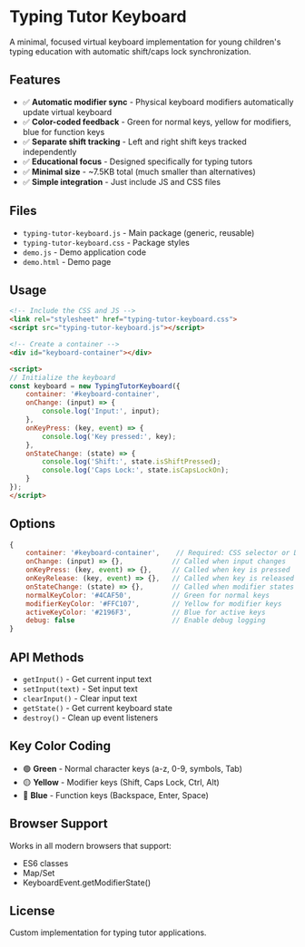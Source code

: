 # Typing Tutor Keyboard

A minimal, focused virtual keyboard implementation for young children's typing education with automatic shift/caps lock synchronization.

## Features

- ✅ **Automatic modifier sync** - Physical keyboard modifiers automatically update virtual keyboard
- ✅ **Color-coded feedback** - Green for normal keys, yellow for modifiers, blue for function keys
- ✅ **Separate shift tracking** - Left and right shift keys tracked independently
- ✅ **Educational focus** - Designed specifically for typing tutors
- ✅ **Minimal size** - ~7.5KB total (much smaller than alternatives)
- ✅ **Simple integration** - Just include JS and CSS files

## Files

- `typing-tutor-keyboard.js` - Main package (generic, reusable)
- `typing-tutor-keyboard.css` - Package styles
- `demo.js` - Demo application code
- `demo.html` - Demo page

## Usage

```html
<!-- Include the CSS and JS -->
<link rel="stylesheet" href="typing-tutor-keyboard.css">
<script src="typing-tutor-keyboard.js"></script>

<!-- Create a container -->
<div id="keyboard-container"></div>

<script>
// Initialize the keyboard
const keyboard = new TypingTutorKeyboard({
    container: '#keyboard-container',
    onChange: (input) => {
        console.log('Input:', input);
    },
    onKeyPress: (key, event) => {
        console.log('Key pressed:', key);
    },
    onStateChange: (state) => {
        console.log('Shift:', state.isShiftPressed);
        console.log('Caps Lock:', state.isCapsLockOn);
    }
});
</script>
```

## Options

```javascript
{
    container: '#keyboard-container',    // Required: CSS selector or DOM element
    onChange: (input) => {},            // Called when input changes
    onKeyPress: (key, event) => {},     // Called when key is pressed
    onKeyRelease: (key, event) => {},   // Called when key is released
    onStateChange: (state) => {},       // Called when modifier states change
    normalKeyColor: '#4CAF50',          // Green for normal keys
    modifierKeyColor: '#FFC107',        // Yellow for modifier keys
    activeKeyColor: '#2196F3',          // Blue for active keys
    debug: false                        // Enable debug logging
}
```

## API Methods

- `getInput()` - Get current input text
- `setInput(text)` - Set input text
- `clearInput()` - Clear input text
- `getState()` - Get current keyboard state
- `destroy()` - Clean up event listeners

## Key Color Coding

- 🟢 **Green** - Normal character keys (a-z, 0-9, symbols, Tab)
- 🟡 **Yellow** - Modifier keys (Shift, Caps Lock, Ctrl, Alt)
- 🔵 **Blue** - Function keys (Backspace, Enter, Space)

## Browser Support

Works in all modern browsers that support:
- ES6 classes
- Map/Set
- KeyboardEvent.getModifierState()

## License

Custom implementation for typing tutor applications.
